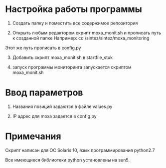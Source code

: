 # Настройка работы программы

1) Создать папку и поместить все содержимое репозитория

2) Открыть любым редактором скрипт moxa_monit.sh и прописать путь к созданной папке
Например: cd /sintez/sintez/moxa_monitoring

Этот же путь прописать в config.py

3) Добавить скрипт moxa_monit.sh в startfile_stuk

4) запуск программы мониторинга запускается скриптом moxa_monit.sh

# Ввод параметров

1) Названия позиций задаются в файле values.py

2) IP адрес для moxa задается в config.py


# Примечания

Скрипт написан для ОС Solaris 10, язык программирования python2.7

Все имеющиеся библиотеки python установлены на sun5.

